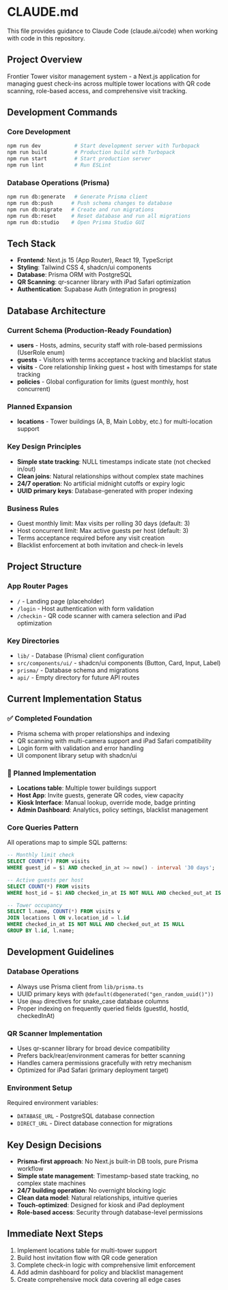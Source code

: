 # CLAUDE.md

This file provides guidance to Claude Code (claude.ai/code) when working with code in this repository.

## Project Overview
Frontier Tower visitor management system - a Next.js application for managing guest check-ins across multiple tower locations with QR code scanning, role-based access, and comprehensive visit tracking.

## Development Commands

### Core Development
```bash
npm run dev           # Start development server with Turbopack
npm run build         # Production build with Turbopack  
npm run start         # Start production server
npm run lint          # Run ESLint
```

### Database Operations (Prisma)
```bash
npm run db:generate   # Generate Prisma client
npm run db:push      # Push schema changes to database
npm run db:migrate   # Create and run migrations
npm run db:reset     # Reset database and run all migrations
npm run db:studio    # Open Prisma Studio GUI
```

## Tech Stack
- **Frontend**: Next.js 15 (App Router), React 19, TypeScript
- **Styling**: Tailwind CSS 4, shadcn/ui components
- **Database**: Prisma ORM with PostgreSQL
- **QR Scanning**: qr-scanner library with iPad Safari optimization
- **Authentication**: Supabase Auth (integration in progress)

## Database Architecture

### Current Schema (Production-Ready Foundation)
- **users** - Hosts, admins, security staff with role-based permissions (UserRole enum)
- **guests** - Visitors with terms acceptance tracking and blacklist status
- **visits** - Core relationship linking guest + host with timestamps for state tracking
- **policies** - Global configuration for limits (guest monthly, host concurrent)

### Planned Expansion
- **locations** - Tower buildings (A, B, Main Lobby, etc.) for multi-location support

### Key Design Principles
- **Simple state tracking**: NULL timestamps indicate state (not checked in/out)
- **Clean joins**: Natural relationships without complex state machines
- **24/7 operation**: No artificial midnight cutoffs or expiry logic
- **UUID primary keys**: Database-generated with proper indexing

### Business Rules
- Guest monthly limit: Max visits per rolling 30 days (default: 3)
- Host concurrent limit: Max active guests per host (default: 3)
- Terms acceptance required before any visit creation
- Blacklist enforcement at both invitation and check-in levels

## Project Structure

### App Router Pages
- `/` - Landing page (placeholder)
- `/login` - Host authentication with form validation
- `/checkin` - QR code scanner with camera selection and iPad optimization

### Key Directories
- `lib/` - Database (Prisma) client configuration
- `src/components/ui/` - shadcn/ui components (Button, Card, Input, Label)
- `prisma/` - Database schema and migrations
- `api/` - Empty directory for future API routes

## Current Implementation Status

### ✅ Completed Foundation
- Prisma schema with proper relationships and indexing
- QR scanning with multi-camera support and iPad Safari compatibility
- Login form with validation and error handling
- UI component library setup with shadcn/ui

### 🚧 Planned Implementation
- **Locations table**: Multiple tower buildings support
- **Host App**: Invite guests, generate QR codes, view capacity
- **Kiosk Interface**: Manual lookup, override mode, badge printing
- **Admin Dashboard**: Analytics, policy settings, blacklist management

### Core Queries Pattern
All operations map to simple SQL patterns:
```sql
-- Monthly limit check
SELECT COUNT(*) FROM visits 
WHERE guest_id = $1 AND checked_in_at >= now() - interval '30 days';

-- Active guests per host
SELECT COUNT(*) FROM visits
WHERE host_id = $1 AND checked_in_at IS NOT NULL AND checked_out_at IS NULL;

-- Tower occupancy
SELECT l.name, COUNT(*) FROM visits v
JOIN locations l ON v.location_id = l.id
WHERE checked_in_at IS NOT NULL AND checked_out_at IS NULL
GROUP BY l.id, l.name;
```

## Development Guidelines

### Database Operations
- Always use Prisma client from `lib/prisma.ts`
- UUID primary keys with `@default(dbgenerated("gen_random_uuid()"))` 
- Use `@map` directives for snake_case database columns
- Proper indexing on frequently queried fields (guestId, hostId, checkedInAt)

### QR Scanner Implementation
- Uses qr-scanner library for broad device compatibility
- Prefers back/rear/environment cameras for better scanning
- Handles camera permissions gracefully with retry mechanism
- Optimized for iPad Safari (primary deployment target)

### Environment Setup
Required environment variables:
- `DATABASE_URL` - PostgreSQL database connection
- `DIRECT_URL` - Direct database connection for migrations

## Key Design Decisions
- **Prisma-first approach**: No Next.js built-in DB tools, pure Prisma workflow
- **Simple state management**: Timestamp-based state tracking, no complex state machines
- **24/7 building operation**: No overnight blocking logic
- **Clean data model**: Natural relationships, intuitive queries
- **Touch-optimized**: Designed for kiosk and iPad deployment
- **Role-based access**: Security through database-level permissions

## Immediate Next Steps
1. Implement locations table for multi-tower support
2. Build host invitation flow with QR code generation
3. Complete check-in logic with comprehensive limit enforcement
4. Add admin dashboard for policy and blacklist management
5. Create comprehensive mock data covering all edge cases